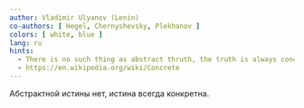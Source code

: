 ```yaml
---
author: Vladimir Ulyanov (Lenin)
co-authors: [ Hegel, Chernyshevsky, Plekhanov ]
colors: [ white, blue ]
lang: ru
hints:
  - There is no such thing as abstract thruth, the truth is always concrete.
  - https://en.wikipedia.org/wiki/Concrete
---
```

Абстрактной истины нет,
  истина всегда конкретна.
